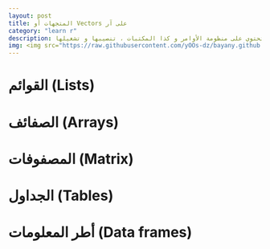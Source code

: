 ```yaml
---
layout: post
title: المتجهات أو Vectors على آر
category: "learn r"
description: تقديم لبيئة العمل العامة على آر تحتوي على منظومة الأوامر و كذا المكتبات ، تنصيبها و تشغيلها
img: <img src="https://raw.githubusercontent.com/yOOs-dz/bayany.github.io/main/images/logo_Rtips.png" width='100' height= auto/>
---
```



# القوائم (Lists)

# الصفائف (Arrays)

# المصفوفات (Matrix)

# الجداول (Tables)

# أطر المعلومات (Data frames) 
## 

